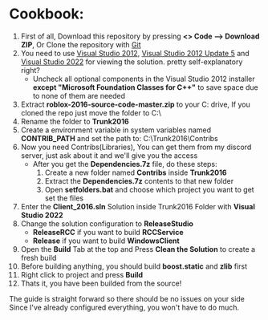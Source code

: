 # Cookbook:
1. First of all, Download this repository by pressing **<> Code --> Download ZIP**, Or Clone the repository with [Git](https://git-scm.com/)
2. You need to use [Visual Studio 2012](https://files.dog/MSDN/Visual%20Studio%202012/en_visual_studio_ultimate_2012_x86_dvd_2262106.iso), [Visual Studio 2012 Update 5](https://files.dog/MSDN/Visual%20Studio%202012%20Update%205/mu_visual_studio_2012_update_5_x86_dvd_6967467.iso) and [Visual Studio 2022](https://visualstudio.microsoft.com/tr/vs/) for viewing the solution. pretty self-explanatory right?
   - Uncheck all optional components in the Visual Studio 2012 installer **except "Microsoft Foundation Classes for C++"** to save space due to none of them are needed
3. Extract **roblox-2016-source-code-master.zip** to your C: drive, If you cloned the repo just move the folder to C:\
4. Rename the folder to **Trunk2016**
5. Create a environment variable in system variables named **CONTRIB_PATH** and set the path to: C:\Trunk2016\Contribs
6. Now you need Contribs(Libraries), You can get them from my discord server, just ask about it and we'll give you the access
   * After you get the **Dependencies.7z** file, do these steps:
      1. Create a new folder named **Contribs** inside **Trunk2016**
      2. Extract the **Dependencies.7z** contents to that new folder
      3. Open **setfolders.bat** and choose which project you want to get set the files
7. Enter the **Client_2016.sln** Solution inside Trunk2016 Folder with **Visual Studio 2022**
8. Change the solution configuration to **ReleaseStudio**
   * **ReleaseRCC** if you want to build **RCCService**
   * **Release** if you want to build **WindowsClient**
9. Open the **Build** Tab at the top and Press **Clean the Solution** to create a fresh build
10. Before building anything, you should build **boost.static** and **zlib** first
11. Right click to project and press **Build**
12. Thats it, you have been builded from the source!

The guide is straight forward so there should be no issues on your side<br>
Since I've already configured everything, you won't have to do much.
